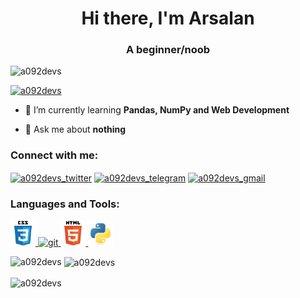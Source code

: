 <h1 align="center">Hi there, I'm Arsalan</h1>
<h3 align="center">A beginner/noob</h3>

<p align="left"> <img src="https://komarev.com/ghpvc/?username=a092devs&label=Profile%20views&color=0e75b6&style=flat" alt="a092devs" /> </p>

<p align="left"> <a href="https://twitter.com/a092devs" target="blank"><img src="https://img.shields.io/twitter/follow/a092devs?logo=twitter&style=for-the-badge" alt="a092devs" /></a> </p>

- 🌱 I’m currently learning **Pandas, NumPy and Web Development**

- 💬 Ask me about **nothing**

<h3 align="left">Connect with me:</h3>
<p align="left">
<a href="https://twitter.com/a092devs" target="blank"><img align="center" src="https://cdn.jsdelivr.net/npm/simple-icons@3.0.1/icons/twitter.svg" alt="a092devs_twitter" height="30" width="40" /></a>
<a href="https://t.me/a092devs" target="blank"><img align="center" src="https://cdn.jsdelivr.net/npm/simple-icons@3.0.1/icons/telegram.svg" alt="a092devs_telegram" height="30" width="40" /></a>
<a href="mailto:arsalanakhtar0@gmail.com" target="blank"><img align="center" src="https://cdn.jsdelivr.net/npm/simple-icons@3.0.1/icons/gmail.svg" alt="a092devs_gmail" height="30" width="40" /></a>
</p>

<h3 align="left">Languages and Tools:</h3>
<p align="left"> <a href="https://www.w3schools.com/css/" target="_blank"> <img src="https://raw.githubusercontent.com/devicons/devicon/master/icons/css3/css3-original-wordmark.svg" alt="css3" width="40" height="40"/> </a> <a href="https://git-scm.com/" target="_blank"> <img src="https://www.vectorlogo.zone/logos/git-scm/git-scm-icon.svg" alt="git" width="40" height="40"/> </a> <a href="https://www.w3.org/html/" target="_blank"> <img src="https://raw.githubusercontent.com/devicons/devicon/master/icons/html5/html5-original-wordmark.svg" alt="html5" width="40" height="40"/> </a> <a href="https://www.python.org" target="_blank"> <img src="https://raw.githubusercontent.com/devicons/devicon/master/icons/python/python-original.svg" alt="python" width="40" height="40"/> </a> </p>

<p><img align="left" src="https://github-readme-stats.vercel.app/api/top-langs?username=a092devs&show_icons=true&locale=en&layout=compact" alt="a092devs" /></p>

<p>&nbsp;<img align="center" src="https://github-readme-stats.vercel.app/api?username=a092devs&show_icons=true&locale=en" alt="a092devs" /></p>

<p><img align="center" src="https://github-readme-streak-stats.herokuapp.com/?user=a092devs&" alt="a092devs" /></p>
